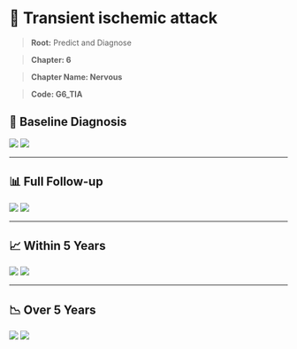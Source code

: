 # 🧬 Transient ischemic attack
    
> **Root:** Predict and Diagnose

> **Chapter: 6**

> **Chapter Name: Nervous**

> **Code: G6_TIA**

## 🧪 Baseline Diagnosis

<img src="/Predict/Figures/Baseline/IMP/G6_TIA.png" />

<CsvTableIMP src="/Predict/Data/Baseline/IMP/IMP_G6_TIA.csv" label="🔍 View full results" />

<img src="/Predict/Figures/Baseline/ROC/G6_TIA.png" />

<CsvTableROC src="/Predict/Data/Baseline/EVA/G6_TIA.csv" label="🔍 View full results" />

---

## 📊 Full Follow-up

<img src="/Predict/Figures/ALL/IMP/G6_TIA.png" />

<CsvTableIMP src="/Predict/Data/ALL/IMP/IMP_G6_TIA.csv" label="🔍 View full results" />

<img src="/Predict/Figures/ALL/ROC/G6_TIA.png" />

<CsvTableROC src="/Predict/Data/ALL/EVA/G6_TIA.csv" label="🔍 View full results" />

---

## 📈 Within 5 Years

<img src="/Predict/Figures/FYears/IMP/G6_TIA.png" />

<CsvTableIMP src="/Predict/Data/FYears/IMP/IMP_G6_TIA.csv" label="🔍 View full results" />

<img src="/Predict/Figures/FYears/ROC/G6_TIA.png" />

<CsvTableROC src="/Predict/Data/FYears/EVA/G6_TIA.csv" label="🔍 View full results" />

---

## 📉 Over 5 Years

<img src="/Predict/Figures/OverFYears/IMP/G6_TIA.png" />

<CsvTableIMP src="/Predict/Data/OverFYears/IMP/IMP_G6_TIA.csv" label="🔍 View full results" />

<img src="/Predict/Figures/OverFYears/ROC/G6_TIA.png" />

<CsvTableROC src="/Predict/Data/OverFYears/EVA/G6_TIA.csv" label="🔍 View full results" />
